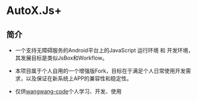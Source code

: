 # AutoX.Js+

## 简介

* 一个支持无障碍服务的Android平台上的JavaScript 运行环境 和 开发环境，其发展目标是类似JsBox和Workflow。

* 本项目属于个人自用的一个增强版Fork，目标在于满足个人日常使用开发需求，以及保证在新系统上APP的兼容性和稳定性。

* 仅供[wangwang-code](https://github.com/wangwang-code)个人学习、开发、使用
